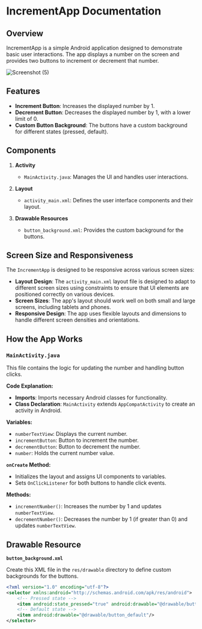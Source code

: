 # IncrementApp Documentation

## Overview

IncrementApp is a simple Android application designed to demonstrate basic user interactions. The app displays a number on the screen and provides two buttons to increment or decrement that number.


![Screenshot (5)](https://github.com/user-attachments/assets/73e7d170-2013-40f7-8f4d-7f4cd836a3df)

## Features

- **Increment Button**: Increases the displayed number by 1.
- **Decrement Button**: Decreases the displayed number by 1, with a lower limit of 0.
- **Custom Button Background**: The buttons have a custom background for different states (pressed, default).

## Components

1. **Activity**
   - `MainActivity.java`: Manages the UI and handles user interactions.

2. **Layout**
   - `activity_main.xml`: Defines the user interface components and their layout.

3. **Drawable Resources**
   - `button_background.xml`: Provides the custom background for the buttons.

## Screen Size and Responsiveness

The `IncrementApp` is designed to be responsive across various screen sizes:

- **Layout Design**: The `activity_main.xml` layout file is designed to adapt to different screen sizes using constraints to ensure that UI elements are positioned correctly on various devices.
- **Screen Sizes**: The app's layout should work well on both small and large screens, including tablets and phones.
- **Responsive Design**: The app uses flexible layouts and dimensions to handle different screen densities and orientations.

## How the App Works

### `MainActivity.java`

This file contains the logic for updating the number and handling button clicks.

**Code Explanation:**

- **Imports**: Imports necessary Android classes for functionality.
- **Class Declaration**: `MainActivity` extends `AppCompatActivity` to create an activity in Android.

**Variables:**

- `numberTextView`: Displays the current number.
- `incrementButton`: Button to increment the number.
- `decrementButton`: Button to decrement the number.
- `number`: Holds the current number value.

**`onCreate` Method:**

- Initializes the layout and assigns UI components to variables.
- Sets `OnClickListener` for both buttons to handle click events.

**Methods:**

- `incrementNumber()`: Increases the number by 1 and updates `numberTextView`.
- `decrementNumber()`: Decreases the number by 1 (if greater than 0) and updates `numberTextView`.

## Drawable Resource

**`button_background.xml`**

Create this XML file in the `res/drawable` directory to define custom backgrounds for the buttons.

```xml
<?xml version="1.0" encoding="utf-8"?>
<selector xmlns:android="http://schemas.android.com/apk/res/android">
    <!-- Pressed state -->
    <item android:state_pressed="true" android:drawable="@drawable/button_pressed"/>
    <!-- Default state -->
    <item android:drawable="@drawable/button_default"/>
</selector>
